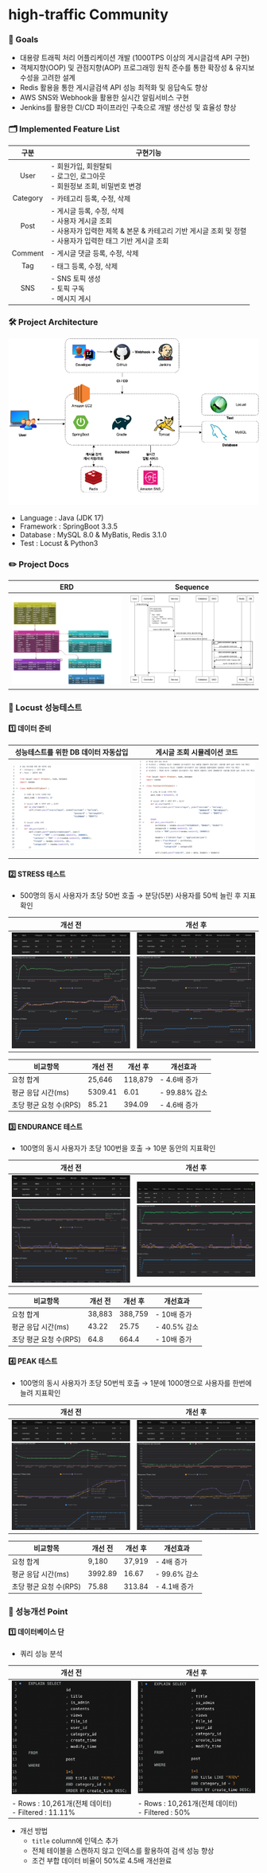 # high-traffic Community
### 🌈 Goals
- 대용량 트래픽 처리 어플리케이션 개발 (1000TPS 이상의 게시글검색 API 구현)
- 객체지향(OOP) 및 관점지향(AOP) 프로그래밍 원칙 준수를 통한 확장성 & 유지보수성을 고려한 설계
- Redis 활용을 통한 게시글검색 API 성능 최적화 및 응답속도 향상
- AWS SNS와 Webhook을 활용한 실시간 알림서비스 구현
- Jenkins를 활용한 CI/CD 파이프라인 구축으로 개발 생산성 및 효율성 향상

### 🗂️ Implemented Feature List
|구분| 구현기능                                                                                                         |
|:---:|--------------------------------------------------------------------------------------------------------------|
|User| - 회원가입, 회원탈퇴 <br> - 로그인, 로그아웃 <br> - 회원정보 조회, 비밀번호 변경                                                        |
|Category| - 카테고리 등록, 수정, 삭제                                                                                            |
|Post| - 게시글 등록, 수정, 삭제 <br> - 사용자 게시글 조회 <br> - 사용자가 입력한 제목 & 본문 & 카테고리 기반 게시글 조회 및 정렬 <br> - 사용자가 입력한 태그 기반 게시글 조회|
|Comment| - 게시글 댓글 등록, 수정, 삭제|
|Tag|- 태그 등록, 수정, 삭제|
|SNS|- SNS 토픽 생성 <br> - 토픽 구독 <br> - 메시지 게시|

### 🛠️ Project Architecture
![ProjectArchitecture.png](readmeImages/ProjectArchitecture.png)
- Language : Java (JDK 17)
- Framework : SpringBoot 3.3.5
- Database : MySQL 8.0 & MyBatis, Redis 3.1.0
- Test : Locust & Python3

### ✏️ Project Docs
|**ERD**|**Sequence**|
|:---:|:---:|
|![ERD.png](readmeImages/ERD.png)|![Sequence-postSearch.png](readmeImages/Sequence-postSearch.png)|

### 🚀 Locust 성능테스트
#### 1️⃣ 데이터 준비
|                **성능테스트를 위한 DB 데이터 자동삽입**                 | **게시글 조회 시뮬레이션 코드** |
|:--------------------------------------------------------:|:-------------------:|
| ![Locust-AddPost.png](readmeImages%2FLocust-AddPost.png) |![Locust-SearchPost.png](readmeImages%2FLocust-SearchPost.png)|

#### 2️⃣ STRESS 테스트
- 500명의 동시 사용자가 초당 50번 호출 →  분당(5분) 사용자를 50씩 늘린 후 지표확인

|                            **개선 전**                            |                            **개선 후**                            |
|:--------------------------------------------------------------:|:--------------------------------------------------------------:|
| ![Locust-Stress-B.png](readmeImages%2FLocust-Stress-B.png)<br>![Locust-Stress-B-Chart.png](readmeImages%2FLocust-Stress-B-Chart.png) | ![Locust-Stress-A.png](readmeImages%2FLocust-Stress-A.png)<br>![Locust-Stress-A-Chart.png](readmeImages%2FLocust-Stress-A-Chart.png) |

| **비교항목**       |**개선 전**|**개선 후**| **개선효과**    |
|----------------|-------|-------|-------------|
| 요청 합계          |25,646|118,879| - 4.6배 증가   |
| 평균 응답 시간(ms)   |5309.41|6.01| - 99.88% 감소 |
| 초당 평균 요청 수(RPS)|85.21|394.09| - 4.6배 증가   |

#### 3️⃣ ENDURANCE 테스트
- 100명의 동시 사용자가 초당 100번을 호출 → 10분 동안의 지표확인

|                               **개선 전**                                |                               **개선 후**                               |
|:---------------------------------------------------------------------:|:--------------------------------------------------------------------:|
| ![Locust-Endurance-B.png](readmeImages%2FLocust-Endurance-B.png)<br>![Locust-Endurance-B-Chart.png](readmeImages%2FLocust-Endurance-B-Chart.png)|![Locust-Endurance-A.png](readmeImages%2FLocust-Endurance-A.png)<br>![Locust-Endurance-A-Chart.png](readmeImages%2FLocust-Endurance-A-Chart.png)|

|**비교항목**|**개선 전**|**개선 후**| **개선효과**   |
|---|---|---|------------|
|요청 합계|38,883|388,759| - 10배 증가   |
|평균 응답 시간(ms)|43.22|25.75| - 40.5% 감소 |
|초당 평균 요청 수(RPS)|64.8|664.4| - 10배 증가   |

#### 4️⃣ PEAK 테스트
- 100명의 동시 사용자가 초당 50번씩 호출 → 1분에 1000명으로 사용자를 한번에 늘려 지표확인

|**개선 전**| **개선 후** |
|:---:|:--------:|
|![Locust-Peak-B.png](readmeImages%2FLocust-Peak-B.png)<br>![Locust-Peak-B-Chart.png](readmeImages%2FLocust-Peak-B-Chart.png)|![Locust-Peak-A.png](readmeImages%2FLocust-Peak-A.png)<br>![Locust-Peak-A-Chart.png](readmeImages%2FLocust-Peak-A-Chart.png)|

|**비교항목**|**개선 전**|**개선 후**| **개선효과**   |
|---|---|---|------------|
|요청 합계|9,180|37,919| - 4배 증가    |
|평균 응답 시간(ms)|3992.89|16.67| - 99.6% 감소 |
|초당 평균 요청 수(RPS)|75.88|313.84| - 4.1배 증가  |

### 🌈 성능개선 Point
#### 1️⃣ 데이터베이스 단
- 쿼리 성능 분석

| **개선 전**|                                                   **개선 후** |
|-----------------------------------------------------------|---|
| ![PostSearchQuery.png](readmeImages%2FPostSearchQuery.png) | ![PostSearchQuery.png](readmeImages%2FPostSearchQuery.png) |
| - Rows : 10,261개(전체 데이터) <br> - Filtered : 11.11%|             - Rows : 10,261개(전체 데이터) <br> - Filtered : 50% |

- 개선 방법
  - `title` column에 인덱스 추가
  - 전체 테이블을 스캔하지 않고 인덱스를 활용하여 검색 성능 향상
  - 조건 부합 데이터 비율이 50%로 4.5배 개선완료